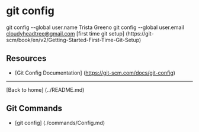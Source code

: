 # git config
git config --global user.name Trista Greeno
git config --global user.email cloudyheadtree@gmail.com
[first time git setup] (https://git-scm/book/en/v2/Getting-Started-First-Time-Git-Setup)

## Resources

- [Git Config Documentation] (https://git-scm.com/docs/git-config)

---

[Back to home] (../README.md)

## Git Commands
- [git config] (./commands/Config.md)
